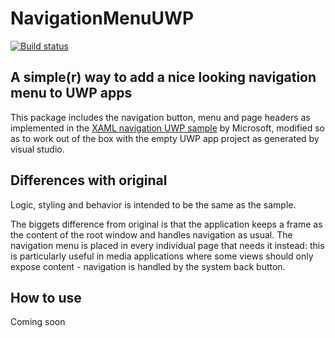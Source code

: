 # NavigationMenuUWP

[![Build status](https://ci.appveyor.com/api/projects/status/7hi2kspdudmd05vl?svg=true)](https://ci.appveyor.com/project/albertofustinoni/navigationmenuuwp)

## A simple(r) way to add a nice looking navigation menu to UWP apps

This package includes the navigation button, menu and page headers as implemented in
the [XAML navigation UWP sample](https://github.com/Microsoft/Windows-universal-samples/tree/master/Samples/XamlNavigation)
by Microsoft, modified so as to work out of the box with the empty UWP app project as generated by visual studio.

## Differences with original

Logic, styling and behavior is intended to be the same as the sample.

The biggets difference from original is that the application keeps a frame as the content of the root window and handles navigation as usual.
The navigation menu is placed in every individual page that needs it instead: this is particularly useful in media applications where some views should
only expose content - navigation is handled by the system back button.

## How to use

Coming soon
